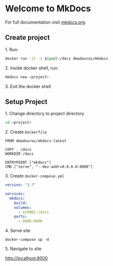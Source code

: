 # Welcome to MkDocs

For full documentation visit [mkdocs.org](https://www.mkdocs.org).

## Create project

1\. Run:
```bash
docker run -it -v $(pwd):/docs dmadouros/mkdocs
```

2\. Inside docker shell, run:
```bash
mkdocs new <project>
```

3\. Exit the docker shell

## Setup Project

1\. Change directory to project directory
```bash
cd <project>
```

2\. Create `Dockerfile`
```docker
FROM dmadouros/mkdocs:latest

COPY . /docs
WORKDIR /docs

ENTRYPOINT ["mkdocs"]
CMD ["serve", "--dev-addr=0.0.0.0:8000"]
```

3\. Create `docker-compose.yml`
```yaml
version: "3.7"

services:
  mkdocs:
    build: .
    volumes:
      - ${PWD}:/docs
    ports:
      - 8000:8000
```

4\. Serve site

```
docker-compose up -d
```

5\. Navigate to site

[http://localhost:8000](http://localhost:8000)
